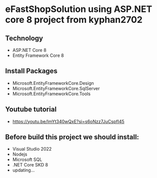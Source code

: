 # eFastShopSolution using ASP.NET core 8 project from kyphan2702
## Technology
- ASP.NET Core 8
- Entity Framework Core 8
## Install Packages
- Microsoft.EntityFrameworkCore.Design
- Microsoft.EntityFrameworkCore.SqlServer
- Microsoft.EntityFrameworkCore.Tools
## Youtube tutorial
- https://youtu.be/ImYt340wQxE?si=s6oNzz7JuCspfI45
## Before build this project we should install:
- Visual Studio 2022
- Nodejs
- Microsoft SQL
- .NET Core SKD 8
- updating...
